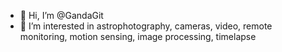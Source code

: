 - 👋 Hi, I’m @GandaGit
- 👀 I’m interested in astrophotography, cameras, video, remote monitoring, motion sensing, image processing, timelapse

<!---
GandaGit/GandaGit is a ✨ special ✨ repository because its `README.md` (this file) appears on your GitHub profile.
You can click the Preview link to take a look at your changes.
--->
